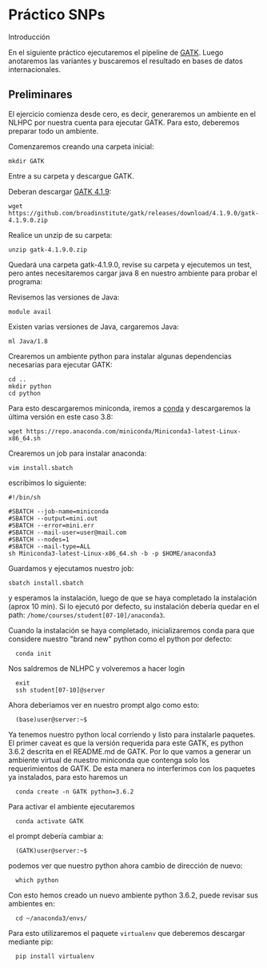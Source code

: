 # Práctico SNPs

Introducción

En el siguiente práctico ejecutaremos el pipeline de [GATK](https://gatk.broadinstitute.org/hc/en-us).
Luego anotaremos las variantes y buscaremos el resultado en bases de datos internacionales.


## Preliminares

El ejercicio comienza desde cero, es decir, generaremos un ambiente en el NLHPC por nuestra cuenta para ejecutar GATK.
Para esto, deberemos preparar todo un ambiente.

Comenzaremos creando una carpeta inicial:

    mkdir GATK

Entre a su carpeta y descargue GATK.


Deberan descargar [GATK 4.1.9](https://github.com/broadinstitute/gatk/releases/download/4.1.9.0/gatk-4.1.9.0.zip):


    wget https://github.com/broadinstitute/gatk/releases/download/4.1.9.0/gatk-4.1.9.0.zip
     
     
Realice un unzip de su carpeta:

    unzip gatk-4.1.9.0.zip
     
Quedará una carpeta gatk-4.1.9.0, revise su carpeta y ejecutemos un test, 
pero antes necesitaremos cargar java 8 en nuestro ambiente para probar el programa:

Revisemos las versiones de Java:
  
    module avail
     
 
Existen varias versiones de Java, cargaremos Java:

    ml Java/1.8


Crearemos un ambiente python para instalar algunas dependencias necesarias para ejecutar GATK:

    cd ..
    mkdir python
    cd python


Para esto descargaremos miniconda, iremos a [conda](https://docs.conda.io/en/latest/miniconda.html) y descargaremos la última versión en este caso 3.8:

    wget https://repo.anaconda.com/miniconda/Miniconda3-latest-Linux-x86_64.sh



Crearemos un job para instalar anaconda:

    vim install.sbatch
      
 escribimos lo siguiente:
 
    #!/bin/sh

    #SBATCH --job-name=miniconda
    #SBATCH --output=mini.out
    #SBATCH --error=mini.err
    #SBATCH --mail-user=user@mail.com
    #SBATCH --nodes=1
    #SBATCH --mail-type=ALL
    sh Miniconda3-latest-Linux-x86_64.sh -b -p $HOME/anaconda3

Guardamos y ejecutamos nuestro job:

    sbatch install.sbatch
      
y esperamos la instalación, luego de que se haya completado la instalación (aprox 10 min).
Si lo ejecutó por defecto, su instalación debería quedar en el path: `/home/courses/student[07-10]/anaconda3`.

Cuando la instalación se haya completado, inicializaremos conda para que considere 
nuestro "brand new" python como el python por defecto:

      conda init

Nos saldremos de NLHPC y volveremos a hacer login

      exit
      ssh student[07-10]@server

Ahora deberiamos ver en nuestro prompt algo como esto:

      (base)user@server:~$
      
Ya tenemos nuestro python local corriendo y listo para instalarle paquetes.
El primer caveat es que la versión requerida para este GATK, es python 3.6.2 descrita en el README.md de GATK.
Por lo que vamos a generar un ambiente virtual de nuestro miniconda que contenga solo los requerimientos de GATK.
De esta manera no interferimos con los paquetes ya instalados, para esto haremos un 
      
      conda create -n GATK python=3.6.2
      
Para activar el ambiente ejecutaremos

      conda activate GATK
      
el prompt debería cambiar a:
      
      (GATK)user@server:~$

podemos ver que nuestro python ahora cambio de dirección de nuevo:

      which python
      


Con esto hemos creado un nuevo ambiente python 3.6.2, puede revisar sus ambientes en:

      cd ~/anaconda3/envs/
      




Para esto utilizaremos el paquete `virtualenv` que deberemos descargar mediante pip:

      pip install virtualenv



      

       
      








